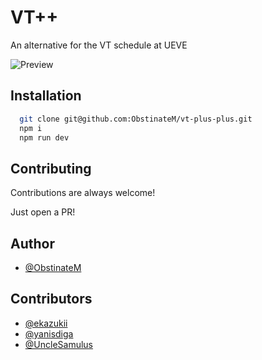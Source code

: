 # VT++

An alternative for the VT schedule at UEVE

![Preview](https://cdn.discordapp.com/attachments/618400681488941059/1016666932428148767/unknown.png)

## Installation

```bash
  git clone git@github.com:ObstinateM/vt-plus-plus.git
  npm i
  npm run dev
```

## Contributing

Contributions are always welcome!

Just open a PR!

## Author

- [@ObstinateM](https://www.github.com/ObstinateM)

## Contributors

- [@ekazukii](https://github.com/ekazukii)
- [@yanisdiga](https://github.com/yanisdiga)
- [@UncleSamulus](https://github.com/UncleSamulus)
